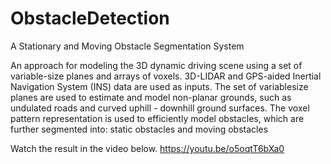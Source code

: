 # ObstacleDetection
A Stationary and Moving Obstacle Segmentation System


An approach for modeling the 3D dynamic driving scene using a set of variable-size planes and arrays of voxels. 3D-LIDAR and GPS-aided
Inertial Navigation System (INS) data are used as inputs. The set of variablesize planes are used to estimate and model non-planar grounds, such as undulated
roads and curved uphill - downhill ground surfaces. The voxel pattern representation is used to efficiently model obstacles, which are further segmented into: static obstacles and moving obstacles

Watch the result in the video below.
https://youtu.be/o5oqtT6bXa0
